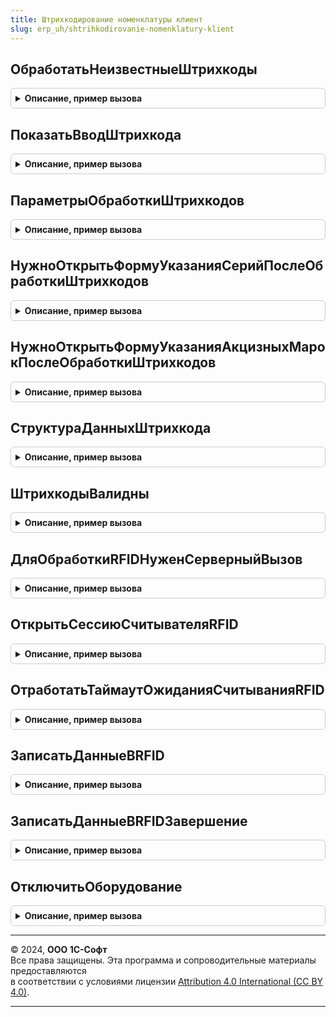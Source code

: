 ```yaml
---
title: Штрихкодирование номенклатуры клиент
slug: erp_uh/shtrihkodirovanie-nomenklatury-klient
---
```



## ОбработатьНеизвестныеШтрихкоды
<details style="margin: 1em 0; padding: 0.5em; border: 1px solid #ccc; border-radius: 6px;">

<summary style="font-weight: bold; cursor: pointer;">Описание, пример вызова</summary>

```bsl

// Процедура выполняет обработку неизвестных штрихкодов. В зависимости от наличия прав пользователя, выдает сообщение
// о неизвестных штрихкодах или открывает форму регистрации новых штрихкодов номенклатуры.
//
// Параметры:
//  СтруктураПараметровДействия - Структура
//  КэшированныеЗначения        - Структура
//  ФормаВладелец               - Форма.
//
Процедура ОбработатьНеизвестныеШтрихкоды(СтруктураПараметровДействия, КэшированныеЗначения, ФормаВладелец) Экспорт
```

Пример вызова
```bsl
ШтрихкодированиеНоменклатурыКлиент.ОбработатьНеизвестныеШтрихкоды(СтруктураПараметровДействия, КэшированныеЗначения, ФормаВладелец) 
```
</details>

## ПоказатьВводШтрихкода
<details style="margin: 1em 0; padding: 0.5em; border: 1px solid #ccc; border-radius: 6px;">

<summary style="font-weight: bold; cursor: pointer;">Описание, пример вызова</summary>

```bsl

// Процедура показывает ввод штрихкода и оповещает в случае успешного ввода
//
// Параметры:
//  ОповещениеУспешногоВвода - ОписаниеОповещения - описание оповещения успешного ввода штрихкода
//  Количество - Число
//  Заголовок                - Строка             - переопределяемый заголовок.
Процедура ПоказатьВводШтрихкода(ОповещениеУспешногоВвода, Количество = Неопределено, Заголовок = "") Экспорт
```

Пример вызова
```bsl
ШтрихкодированиеНоменклатурыКлиент.ПоказатьВводШтрихкода(ОповещениеУспешногоВвода, Количество, Заголовок);
```
</details>

## ПараметрыОбработкиШтрихкодов
<details style="margin: 1em 0; padding: 0.5em; border: 1px solid #ccc; border-radius: 6px;">

<summary style="font-weight: bold; cursor: pointer;">Описание, пример вызова</summary>

```bsl

// Возвращает структуру параметров обработки штрихкодов.
//
// Возвращаемое значение:
//  Структура - Параметры обработки штрихкодов.
//
Функция ПараметрыОбработкиШтрихкодов() Экспорт
```

Пример вызова
```bsl
Результат = ШтрихкодированиеНоменклатурыКлиент.ПараметрыОбработкиШтрихкодов() 
```
</details>

## НужноОткрытьФормуУказанияСерийПослеОбработкиШтрихкодов
<details style="margin: 1em 0; padding: 0.5em; border: 1px solid #ccc; border-radius: 6px;">

<summary style="font-weight: bold; cursor: pointer;">Описание, пример вызова</summary>

```bsl

// Определяет необходимость открытия формы указания серий после обработки штрихкодов.
// Форму нужно открывать, если был отсканирован один штрихкод товара, по которому ведется учет серий.
//
// Параметры:
//  ПараметрыОбработкиШтрихкодов - см. ШтрихкодированиеНоменклатурыКлиент.ПараметрыОбработкиШтрихкодов.
//
// Возвращаемое значение:
//  Булево - Истина, если нужно открыть форму.
//
Функция НужноОткрытьФормуУказанияСерийПослеОбработкиШтрихкодов(ПараметрыОбработкиШтрихкодов) Экспорт
```

Пример вызова
```bsl
Результат = ШтрихкодированиеНоменклатурыКлиент.НужноОткрытьФормуУказанияСерийПослеОбработкиШтрихкодов(ПараметрыОбработкиШтрихкодов) 
```
</details>

## НужноОткрытьФормуУказанияАкцизныхМарокПослеОбработкиШтрихкодов
<details style="margin: 1em 0; padding: 0.5em; border: 1px solid #ccc; border-radius: 6px;">

<summary style="font-weight: bold; cursor: pointer;">Описание, пример вызова</summary>

```bsl

// Определяет необходимость открытия формы указания акцизных марок после обработки штрихкодов.
// Форму нужно открывать, если был отсканирован один штрихкод маркируемой алкогольной продукции.
//
// Параметры:
//  ПараметрыОбработкиШтрихкодов - см. ШтрихкодированиеНоменклатурыКлиент.ПараметрыОбработкиШтрихкодов.
//
// Возвращаемое значение:
//  Булево - Истина, если нужно открыть форму.
//
Функция НужноОткрытьФормуУказанияАкцизныхМарокПослеОбработкиШтрихкодов(ПараметрыОбработкиШтрихкодов) Экспорт
```

Пример вызова
```bsl
Результат = ШтрихкодированиеНоменклатурыКлиент.НужноОткрытьФормуУказанияАкцизныхМарокПослеОбработкиШтрихкодов(ПараметрыОбработкиШтрихкодов) 
```
</details>

## СтруктураДанныхШтрихкода
<details style="margin: 1em 0; padding: 0.5em; border: 1px solid #ccc; border-radius: 6px;">

<summary style="font-weight: bold; cursor: pointer;">Описание, пример вызова</summary>

```bsl

// Возвращает структуру, которая затем обрабатывается процедурами заполнения ТЧ.
//
// Параметры:
//  Штрихкод - Строка - штрихкод, который необходимо обработать.
//  Количество - Число - количество товаров с указанным штрихкодом.
//
// Возвращаемое значение:
//  Структура - Структура со свойствами:
//   * Штрихкод - Строка - Штрихкод.
//   * Количество - Число - Количество.
//
Функция СтруктураДанныхШтрихкода(Штрихкод, Количество) Экспорт
```

Пример вызова
```bsl
Результат = ШтрихкодированиеНоменклатурыКлиент.СтруктураДанныхШтрихкода(Штрихкод, Количество) 
```
</details>

## ШтрихкодыВалидны
<details style="margin: 1em 0; padding: 0.5em; border: 1px solid #ccc; border-radius: 6px;">

<summary style="font-weight: bold; cursor: pointer;">Описание, пример вызова</summary>

```bsl


// Определяет валидны или нет переданные штрихкоды.
// Если в штрихкодах есть недопустимые символы код признан не валидным.
//
// Параметры:
//  Штрихкоды - Массив, Структура - Данные по штрихкодам.
//  ВыводитьОповещение - Булево - Истина, выводить оповещение пользователю.
//
// Возвращаемое значение:
//  Булево - Истина, если штрихкоды валидны.
//
Функция ШтрихкодыВалидны(Штрихкоды, ВыводитьОповещение = Истина) Экспорт
```

Пример вызова
```bsl
Результат = ШтрихкодированиеНоменклатурыКлиент.ШтрихкодыВалидны(Штрихкоды, ВыводитьОповещение);
```
</details>

## ДляОбработкиRFIDНуженСерверныйВызов
<details style="margin: 1em 0; padding: 0.5em; border: 1px solid #ccc; border-radius: 6px;">

<summary style="font-weight: bold; cursor: pointer;">Описание, пример вызова</summary>

```bsl

// Функция - Для обработки RFIDНужен серверный вызов
//
// Параметры:
//  ДанныеМеток	 - Массив - данные меток
//  Форма		 - ФормаКлиентскогоПриложения - форма, из которой вызывается функция.
//
// Возвращаемое значение:
// Булево - Истина, если нужен серверный вызов.
//
Функция ДляОбработкиRFIDНуженСерверныйВызов(ДанныеМеток, Форма) Экспорт
```

Пример вызова
```bsl
Результат = ШтрихкодированиеНоменклатурыКлиент.ДляОбработкиRFIDНуженСерверныйВызов(ДанныеМеток, Форма) 
```
</details>

## ОткрытьСессиюСчитывателяRFID
<details style="margin: 1em 0; padding: 0.5em; border: 1px solid #ccc; border-radius: 6px;">

<summary style="font-weight: bold; cursor: pointer;">Описание, пример вызова</summary>

```bsl

// Процедура - Открыть сессию считывателя RFID
//
// Параметры:
//  Форма				 - ФормаКлиентскогоПриложения - форма, из которой вызывается процедура
//  СледующееДействие	 - ОписаниеОповещения - описание следующего действия.
//
Процедура ОткрытьСессиюСчитывателяRFID(Форма, СледующееДействие = Неопределено) Экспорт
```

Пример вызова
```bsl
ШтрихкодированиеНоменклатурыКлиент.ОткрытьСессиюСчитывателяRFID(Форма, СледующееДействие);
```
</details>

## ОтработатьТаймаутОжиданияСчитыванияRFID
<details style="margin: 1em 0; padding: 0.5em; border: 1px solid #ccc; border-radius: 6px;">

<summary style="font-weight: bold; cursor: pointer;">Описание, пример вызова</summary>

```bsl

// Процедура - Отработать таймаут ожидания считывания метки
//
// Параметры:
//  Форма	 - ФормаКлиентскогоПриложения - форма, из которой вызывается процедура.
//
Процедура ОтработатьТаймаутОжиданияСчитыванияRFID(Форма) Экспорт
```

Пример вызова
```bsl
ШтрихкодированиеНоменклатурыКлиент.ОтработатьТаймаутОжиданияСчитыванияRFID(Форма) 
```
</details>

## ЗаписатьДанныеВRFID
<details style="margin: 1em 0; padding: 0.5em; border: 1px solid #ccc; border-radius: 6px;">

<summary style="font-weight: bold; cursor: pointer;">Описание, пример вызова</summary>

```bsl

// Процедура - Записать данные ВRFID
//
// Параметры:
//  Результат	 - Неопределено - служебный параметр описания оповещения (не используется)
//  Параметры	 - Структура - параметры с данными серий для записи.
//
Процедура ЗаписатьДанныеВRFID(Результат, Параметры) Экспорт
```

Пример вызова
```bsl
ШтрихкодированиеНоменклатурыКлиент.ЗаписатьДанныеВRFID(Результат, Параметры) 
```
</details>

## ЗаписатьДанныеВRFIDЗавершение
<details style="margin: 1em 0; padding: 0.5em; border: 1px solid #ccc; border-radius: 6px;">

<summary style="font-weight: bold; cursor: pointer;">Описание, пример вызова</summary>

```bsl


// Процедура - Записать данные ВRFIDЗавершение
//
// Параметры:
//  Результат	 - Структура - со свойствами:
//  	*Результат - Булево - признак успешного выполнения предыдущей операции
//  Параметры	 - Структура - со свойствами:
//  	*ДанныеСерии - Структура - с данными серии в свойствах.
//
Процедура ЗаписатьДанныеВRFIDЗавершение(Результат, Параметры) Экспорт
```

Пример вызова
```bsl
ШтрихкодированиеНоменклатурыКлиент.ЗаписатьДанныеВRFIDЗавершение(Результат, Параметры) 
```
</details>

## ОтключитьОборудование
<details style="margin: 1em 0; padding: 0.5em; border: 1px solid #ccc; border-radius: 6px;">

<summary style="font-weight: bold; cursor: pointer;">Описание, пример вызова</summary>

```bsl

// Процедура - Отключить оборудование
//
// Параметры:
//  Результат	 - Неопределено - не используется (служебный параметр)
//  Параметры	 - Структура - содержит свойства:
//		*Форма - ФормаКлиентскогоПриложения - форма, откуда было инициировано отключение оборудования.
//
Процедура ОтключитьОборудование(Результат, Параметры) Экспорт
```

Пример вызова
```bsl
ШтрихкодированиеНоменклатурыКлиент.ОтключитьОборудование(Результат, Параметры) 
```
</details>

---

© 2024, **ООО 1С-Софт**  
Все права защищены. Эта программа и сопроводительные материалы предоставляются  
в соответствии с условиями лицензии [Attribution 4.0 International (CC BY 4.0)](https://creativecommons.org/licenses/by/4.0/legalcode).

---
